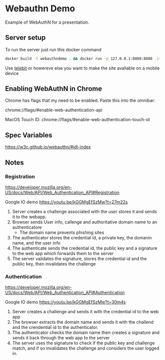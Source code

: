 # Webauthn Demo

Example of WebAuthN for a presentation.

## Server setup

To run the server just run this docker command

```bash
docker build -t webauthndemo . && docker run -p 127.0.0.1:8080:8080 -it webauthndemo
```

Use [telebit](https://telebit.cloud/) or howereve else you want to make the site avaliable on a mobile device

## Enabling WebAuthN in Chrome

Chrome has flags that my need to be enabled. Paste this into the omnibar:

chrome://flags/#enable-web-authentication-api

MacOS Touch ID:
chrome://flags/#enable-web-authentication-touch-id

## Spec Variables

https://w3c.github.io/webauthn/#idl-index


## Notes

### Registration

https://developer.mozilla.org/en-US/docs/Web/API/Web_Authentication_API#Registration

Google IO demo https://youtu.be/kGGMgEfSzMw?t=27m22s

1. Server creates a challenge associated with the user stores it and sends it to the webapp.
2. Browser sends User info, callenge and authoritative domain name to an authenticatore
    * The domain name prevents phishing sites
3. The authenticator stores the credential id, a private key, the domanin name, and the user info
4. The authenticate sends the credential id, the public key and a signature to the web app which forwards them to the server
5. The server validates the signature, stores the credential id and the public key, then invalidates the challenge

### Authentication

https://developer.mozilla.org/en-US/docs/Web/API/Web_Authentication_API#Authentication

Google IO demo https://youtu.be/kGGMgEfSzMw?t=30m4s

1. Server creates a challenge and sends it with the credential id to the web app
2. The browser extracts the domain name and sends it with the challend and the crendential id to the authenticator.
3. The authenticator checks the domain name then creates a signature and sends it back through the web app to the server
4. The server uses the signature to check if the public key and challenge match, and if so invalidates the challenge and considers the user logged in.